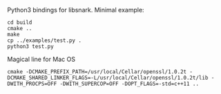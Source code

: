 Python3 bindings for libsnark. Minimal example:

```
cd build
cmake ..
make 
cp ../examples/test.py .
python3 test.py
```

Magical line for Mac OS

```
cmake -DCMAKE_PREFIX_PATH=/usr/local/Cellar/openssl/1.0.2t -DCMAKE_SHARED_LINKER_FLAGS=-L/usr/local/Cellar/openssl/1.0.2t/lib -DWITH_PROCPS=OFF -DWITH_SUPERCOP=OFF -DOPT_FLAGS=-std=c++11 ..
```


